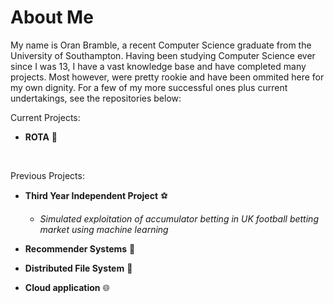 # **About Me**

My name is Oran Bramble, a recent Computer Science graduate from the University of Southampton. Having been studying Computer Science ever since I was 13, I have a vast knowledge base and have completed many projects. Most however, were pretty rookie and have been ommited here for my own dignity. For a few of my more successful ones plus current undertakings, see the repositories below:

Current Projects:

- **ROTA** 📆
</br>

Previous Projects:

- **Third Year Independent Project** ⚽
    - _Simulated exploitation of accumulator betting in UK football betting market using machine learning_

 
- **Recommender Systems** 📱
- **Distributed File System** 📁
- **Cloud application** 🌐





